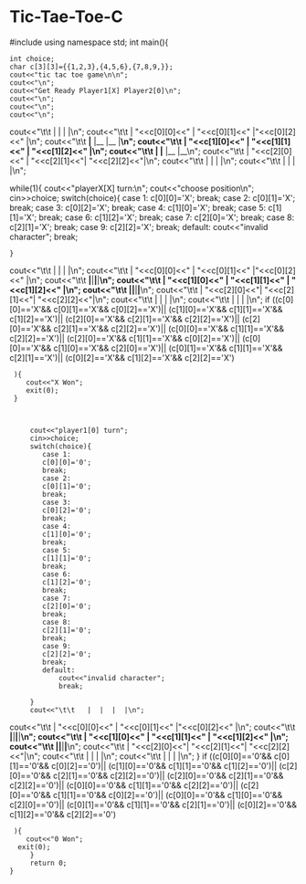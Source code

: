 # Tic-Tae-Toe-C
#include<iostream>
using namespace std;
int main(){
	
	int choice;
	char c[3][3]={{1,2,3},{4,5,6},{7,8,9,}};
	cout<<"tic tac toe game\n\n";
	cout<<"\n";
	cout<<"Get Ready Player1[X] Player2[0]\n";
	cout<<"\n";
	cout<<"\n";
	cout<<"\n";
cout<<"\t\t   |               |               |               |\n";
cout<<"\t\t   | "<<c[0][0]<<" | "<<c[0][1]<<" |"<<c[0][2]<<"  |\n";
cout<<"\t\t __|__             |__             |__             |__\n";
cout<<"\t\t   | "<<c[1][0]<<" | "<<c[1][1]<<" | "<<c[1][2]<<" |\n";
cout<<"\t\t __|__             |__             |__             |__\n";
cout<<"\t\t   | "<<c[2][0]<<" |  "<<c[2][1]<<"|  "<<c[2][2]<<"|\n";
cout<<"\t\t   |               |               |               |\n";
cout<<"\t\t   |               |               |               |\n";

while(1){
	cout<<"playerX[X] turn:\n";
	cout<<"choose position\n";
	cin>>choice;
	switch(choice){
		case 1:
			c[0][0]='X';
			break;
			case 2:
			c[0][1]='X';
			break;
			case 3:
			c[0][2]='X';
			break;
			case 4:
			c[1][0]='X';
			break;
			case 5:
			c[1][1]='X';
			break;
			case 6:
			c[1][2]='X';
			break;
			case 7:
			c[2][0]='X';
			break;
			case 8:
			c[2][1]='X';
			break;
			case 9:
			c[2][2]='X';
			break;
			default:
				cout<<"invalid character";
				break;
			
	}
	

cout<<"\t\t   |  |  |  |\n";
cout<<"\t\t   | "<<c[0][0]<<" | "<<c[0][1]<<" |"<<c[0][2]<<"  |\n";
cout<<"\t\t __|__|__|__|__\n";
cout<<"\t\t   | "<<c[1][0]<<" | "<<c[1][1]<<" | "<<c[1][2]<<" |\n";
cout<<"\t\t __|__|__|__|__\n";
cout<<"\t\t   | "<<c[2][0]<<"|  "<<c[2][1]<<"|  "<<c[2][2]<<"|\n";
cout<<"\t\t   |  |  |  |\n";
cout<<"\t\t   |  |  |  |\n";
if  ((c[0][0]=='X'&& c[0][1]=='X'&& c[0][2]=='X')||
     (c[1][0]=='X'&& c[1][1]=='X'&& c[1][2]=='X')||
	 (c[2][0]=='X'&& c[2][1]=='X'&& c[2][2]=='X')||
	 (c[2][0]=='X'&& c[2][1]=='X'&& c[2][2]=='X')||
	 (c[0][0]=='X'&& c[1][1]=='X'&& c[2][2]=='X')||
	 (c[2][0]=='X'&& c[1][1]=='X'&& c[0][2]=='X')||
	 (c[0][0]=='X'&& c[1][0]=='X'&& c[2][0]=='X')||
	 (c[0][1]=='X'&& c[1][1]=='X'&& c[2][1]=='X')||
	 (c[0][2]=='X'&& c[1][2]=='X'&& c[2][2]=='X')
	 
	 ){
	 	cout<<"X Won";
	 	exit(0);
	 }
		 
		 
		 
		 cout<<"player1[0] turn";
		 cin>>choice;
		 switch(choice){
		 	case 1:
			c[0][0]='0';
			break;
			case 2:
			c[0][1]='0';
			break;
			case 3:
			c[0][2]='0';
			break;
			case 4:
			c[1][0]='0';
			break;
			case 5:
			c[1][1]='0';
			break;
			case 6:
			c[1][2]='0';
			break;
			case 7:
			c[2][0]='0';
			break;
			case 8:
			c[2][1]='0';
			break;
			case 9:
			c[2][2]='0';
			break;
			default:
				cout<<"invalid character";
				break;
		 	
		 }
		 cout<<"\t\t   |  |  |  |\n";
cout<<"\t\t   | "<<c[0][0]<<" | "<<c[0][1]<<" |"<<c[0][2]<<"  |\n";
cout<<"\t\t __|__|__|__|__\n";
cout<<"\t\t   | "<<c[1][0]<<" | "<<c[1][1]<<" | "<<c[1][2]<<" |\n";
cout<<"\t\t __|__|__|__|__\n";
cout<<"\t\t   | "<<c[2][0]<<"|  "<<c[2][1]<<"|  "<<c[2][2]<<"|\n";
cout<<"\t\t   |  |  |  |\n";
cout<<"\t\t   |  |  |  |\n";
}
if  ((c[0][0]=='0'&& c[0][1]=='0'&& c[0][2]=='0')||
     (c[1][0]=='0'&& c[1][1]=='0'&& c[1][2]=='0')||
	 (c[2][0]=='0'&& c[2][1]=='0'&& c[2][2]=='0')||
	 (c[2][0]=='0'&& c[2][1]=='0'&& c[2][2]=='0')||
	 (c[0][0]=='0'&& c[1][1]=='0'&& c[2][2]=='0')||
	 (c[2][0]=='0'&& c[1][1]=='0'&& c[0][2]=='0')||
	 (c[0][0]=='0'&& c[1][0]=='0'&& c[2][0]=='0')||
	 (c[0][1]=='0'&& c[1][1]=='0'&& c[2][1]=='0')||
	 (c[0][2]=='0'&& c[1][2]=='0'&& c[2][2]=='0')
	 
	 ){
	 	cout<<"0 Won";
	  exit(0);
		 }
		 return 0;
	}
		 
		 
		 
		 
		 
